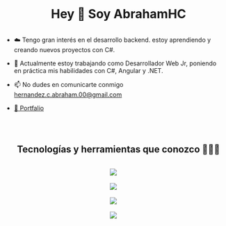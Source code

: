 <div id="user-content-toc">
  <ul align="center">
    <summary><h1 style="display: inline-block">Hey 👋 Soy AbrahamHC</h1></summary>
  </ul>
</div>
<p>

- ☁️ Tengo gran interés en el desarrollo backend. estoy aprendiendo y creando nuevos proyectos con C#.

- 🔭 Actualmente estoy trabajando como Desarrollador Web Jr, poniendo en práctica mis habilidades con C#, Angular y .NET.

- 📫 No dudes en comunicarte conmigo hernandez.c.abraham.00@gmail.com

- <a href="https://porfolio-ahc.netlify.app/" target="_blank" rel="noopener">💼 Portfalio</a>
</p>
<br>

<div id="user-content-toc">
  <ul align="center">
    <summary><h2 style="display: inline-block">Tecnologías y herramientas que conozco 👨🏻‍💻</h2></summary>
  </ul>
</div>

<p align="center">
  <a href="https://skillicons.dev">
    <img src="https://skillicons.dev/icons?i=html,css,tailwind,bootstrap,js,ts,vite"><br><br>
    <img src="https://skillicons.dev/icons?i=nodejs,express,nest,cs,dotnet,postman,npm"><br><br>
    <img src="https://skillicons.dev/icons?i=react,angular,mongodb,postgresql,prisma"><br><br>
    <img src="https://skillicons.dev/icons?i=git,github,ubuntu,powershell,vscode&perline=14" />
  </a>
</p>
